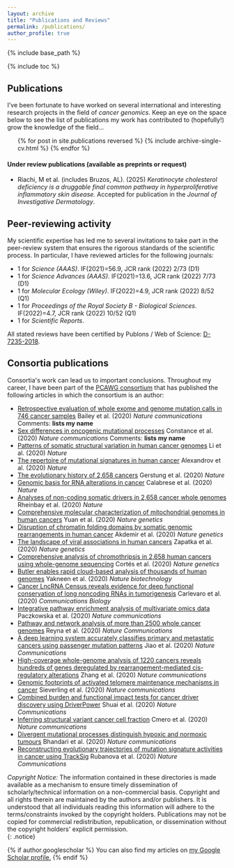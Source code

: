 ```yaml
---
layout: archive
title: "Publications and Reviews"
permalink: /publications/
author_profile: true
---
```

{% include base_path %}  

{% include toc %}

## Publications 
I’ve been fortunate to have worked on several international and interesting research projects in the field of *cancer genomics*. Keep an eye on the space below to see the list of publications my work has contributed to (hopefully!) grow the knowledge of the field...

 <ul>{% for post in site.publications reversed %}
    {% include archive-single-cv.html %}
  {% endfor %}</ul>

#### Under review publications (available as preprints or request)  
* Riachi, M et al. (includes Bruzos, AL). (2025) *Keratinocyte cholesterol deficiency is a druggable final common pathway in hyperproliferative inflammatory skin disease.* Accepted for publication in the *Journal of Investigative Dermatology*. 
 
## Peer-reviewing activity
My scientific expertise has led me to several invitations to take part in the peer-review system that ensures the rigorous standards of the scientific process. In particular, I have reviewed articles for the following journals:  
<ul class="fa-ul">
  <li><i class="fa-li fa fa-check-square"></i>1 for <i>Science (AAAS)</i>. IF(2021)=56.9, JCR rank (2022) 2/73 (D1)</li>
  <li><i class="fa-li fa fa-check-square"></i>1 for <i>Science Advances (AAAS)</i>. IF(2021)=13.6, JCR rank (2022) 7/73 (D1)</li>
  <li><i class="fa-li fa fa-check-square"></i>1 for <i>Molecular Ecology (Wiley)</i>. IF(2022)=4.9, JCR rank (2022) 8/52 (Q1) </li>
  <li><i class="fa-li fa fa-check-square"></i>1 for <i>Proceedings of the Royal Society B - Biological Sciences</i>. IF(2022)=4.7, JCR rank (2022) 10/52 (Q1)</li>
  <li><i class="fa-li fa fa-check-square"></i>1 for <i>Scientific Reports</i>.</li>
</ul>

All stated reviews have been certified by Publons / Web of Science: [D-7235-2018](https://publons.com/researcher/1404866/alicia-l-bruzos/).

## Consortia publications
Consortia's work can lead us to important conclusions. Throughout my career, I have been part of the [PCAWG consortium](https://docs.icgc.org/pcawg/) that has published the following articles in which the consortium is an author:  
	
* [Retrospective evaluation of whole exome and genome mutation calls in 746 cancer samples](https://albruzos.github.io/publication/consortia/2020-Baileyetal.pdf) Bailey et al. (2020) *Nature communications* Comments: **lists my name**
* [Sex differences in oncogenic mutational processes](https://albruzos.github.io/publication/consortia/2020-Constanceetal.pdf) Constance et al. (2020) *Nature communications* Comments: **lists my name**
* [Patterns of somatic structural variation in human cancer genomes](https://www.nature.com/articles/s41586-019-1913-9) Li et al. (2020) *Nature*
* [The repertoire of mutational signatures in human cancer](https://www.nature.com/articles/s41586-020-1943-3) Alexandrov et al. (2020) *Nature*
* [The evolutionary history of 2,658 cancers](https://www.nature.com/articles/s41586-019-1907-7) Gerstung et al. (2020) *Nature*
* [Genomic basis for RNA alterations in cancer](https://www.nature.com/articles/s41586-020-1970-0) Calabrese et al. (2020) *Nature*
* [Analyses of non-coding somatic drivers in 2,658 cancer whole genomes](https://www.nature.com/articles/s41586-020-1965-x) Rheinbay et al. (2020) *Nature*
* [Comprehensive molecular characterization of mitochondrial genomes in human cancers](https://www.nature.com/articles/s41588-019-0557-x) Yuan et al. (2020) *Nature genetics*
* [Disruption of chromatin folding domains by somatic genomic rearrangements in human cancer](https://www.nature.com/articles/s41588-019-0564-y) Akdemir et al. (2020) *Nature genetics*
* [The landscape of viral associations in human cancers](https://www.nature.com/articles/s41588-019-0558-9) Zapatka et al. (2020) *Nature genetics*
* [Comprehensive analysis of chromothripsis in 2,658 human cancers using whole-genome sequencing](https://www.nature.com/articles/s41588-019-0576-7) Cortés et al. (2020) *Nature genetics*
* [Butler enables rapid cloud-based analysis of thousands of human genomes](https://www.nature.com/articles/s41587-019-0360-3) Yakneen et al. (2020) *Nature biotechnology*
* [Cancer LncRNA Census reveals evidence for deep functional conservation of long noncoding RNAs in tumorigenesis](https://www.nature.com/articles/s42003-019-0741-7) Carlevaro et al. (2020) *Communications Biology*
* [Integrative pathway enrichment analysis of multivariate omics data](https://www.nature.com/articles/s41467-019-13983-9) Paczkowska et al. (2020) *Nature communications*
* [Pathway and network analysis of more than 2500 whole cancer genomes](https://www.nature.com/articles/s41467-020-14367-0) Reyna et al. (2020) *Nature Communications*
* [A deep learning system accurately classifies primary and metastatic cancers using passenger mutation patterns](https://www.nature.com/articles/s41467-019-13825-8) Jiao et al. (2020) *Nature Communications*
* [High-coverage whole-genome analysis of 1220 cancers reveals hundreds of genes deregulated by rearrangement-mediated cis-regulatory alterations](https://www.nature.com/articles/s41467-019-13885-w) Zhang et al. (2020) *Nature communications*
* [Genomic footprints of activated telomere maintenance mechanisms in cancer](https://www.nature.com/articles/s41467-019-13824-9) Sieverling et al. (2020) *Nature communications*
* [Combined burden and functional impact tests for cancer driver discovery using DriverPower](https://www.nature.com/articles/s41467-019-13929-1) Shuai et al. (2020) *Nature Communications*
* [Inferring structural variant cancer cell fraction](https://www.nature.com/articles/s41467-020-14351-8) Cmero et al. (2020) *Nature communications*
* [Divergent mutational processes distinguish hypoxic and normoxic tumours](https://www.nature.com/articles/s41467-019-14052-x) Bhandari et al. (2020) *Nature communications*
* [Reconstructing evolutionary trajectories of mutation signature activities in cancer using TrackSig](https://www.nature.com/articles/s41467-020-14352-7) Rubanova et al. (2020) *Nature Communications*  
  
  
*Copyright Notice:* The information contained in these directories is made available as a mechanism to ensure timely dissemination of scholarly/technical information on a non-commercial basis. Copyright and all rights therein are maintained by the authors and/or publishers. It is understood that all individuals reading this information will adhere to the terms/constraints invoked by the copyright holders. Publications may not be copied for commercial redistribution, republication, or dissemination without the copyright holders' explicit permission.  
{: .notice}

<!---
Este es invertido pero muy largo:

 {% for post in site.publications reversed %}
   {% include archive-single.html %}
 {% endfor %}

Este es invertido pero pequeño:
 {% for post in site.publications reversed %}
   {% include archive-single-cv.html %}
{% endfor %}

Este es orden normal y pequeño:
 <ul>{% for post in site.publications %}
    {% include archive-single-cv.html %}
  {% endfor %}</ul>
--->

{% if author.googlescholar %}
  You can also find my articles on <u><a href="{{author.googlescholar}}">my Google Scholar profile</a>.</u>
{% endif %}
